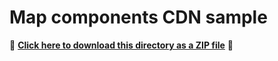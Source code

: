 # Map components CDN sample

📁 **[Click here to download this directory as a ZIP file](https://esri.github.io/jsapi-resources/zips/coding-components-sample-cdn.zip)** 📁
